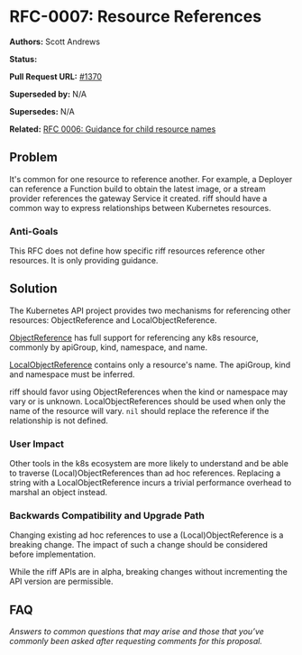 # RFC-0007: Resource References

**Authors:** Scott Andrews

**Status:**

**Pull Request URL:** [#1370](https://github.com/projectriff/riff/pull/1370)

**Superseded by:** N/A

**Supersedes:** N/A

**Related:** [RFC 0006: Guidance for child resource names](https://github.com/projectriff/riff/pull/1369)


## Problem
It's common for one resource to reference another. For example, a Deployer can reference a Function build to obtain the latest image, or a stream provider references the gateway Service it created. riff should have a common way to express relationships between Kubernetes resources.

### Anti-Goals
This RFC does not define how specific riff resources reference other resources. It is only providing guidance.

## Solution
The Kubernetes API project provides two mechanisms for referencing other resources: ObjectReference and LocalObjectReference.

[ObjectReference](https://godoc.org/k8s.io/api/core/v1#ObjectReference) has full support for referencing any k8s resource, commonly by apiGroup, kind, namespace, and name.

[LocalObjectReference](https://godoc.org/k8s.io/api/core/v1#LocalObjectReference) contains only a resource's name. The apiGroup, kind and namespace must be inferred.

riff should favor using ObjectReferences when the kind or namespace may vary or is unknown. LocalObjectReferences should be used when only the name of the resource will vary. `nil` should replace the reference if the relationship is not defined.

### User Impact
Other tools in the k8s ecosystem are more likely to understand and be able to traverse (Local)ObjectReferences than ad hoc references. Replacing a string with a LocalObjectReference incurs a trivial performance overhead to marshal an object instead.

### Backwards Compatibility and Upgrade Path
Changing existing ad hoc references to use a (Local)ObjectReference is a breaking change. The impact of such a change should be considered before implementation.

While the riff APIs are in alpha, breaking changes without incrementing the API version are permissible.

## FAQ
*Answers to common questions that may arise and those that you’ve commonly been asked after requesting comments for this proposal.*
